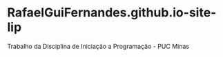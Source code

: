 # RafaelGuiFernandes.github.io-site-lip
Trabalho da Disciplina de Iniciação a Programação - PUC Minas
